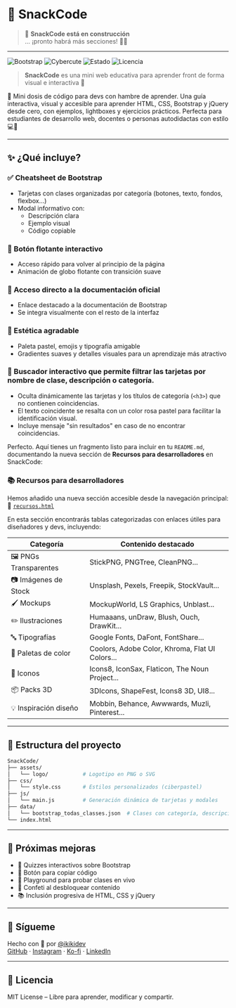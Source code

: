 
# 🍬 SnackCode

> 🚧 **SnackCode está en construcción**  
> ... ¡pronto habrá más secciones! 🍭✨
---

![Bootstrap](https://img.shields.io/badge/bootstrap-5\.3-blueviolet?style=for-the-badge&logo=bootstrap&logoColor=fff)
![Cybercute](https://img.shields.io/badge/estilo-cybercute-pink?style=for-the-badge)
![Estado](https://img.shields.io/badge/estado-en%20construcci%C3%B3n-ffcce0?style=for-the-badge)
![Licencia](https://img.shields.io/badge/licencia-MIT-ccf5ff?style=for-the-badge)

> **SnackCode** es una mini web educativa para aprender front de forma visual e interactiva 💜

🍬 Mini dosis de código para devs con hambre de aprender. Una guía interactiva, visual y accesible para aprender HTML, CSS, Bootstrap y jQuery desde cero, con ejemplos, lightboxes y ejercicios prácticos. Perfecta para estudiantes de desarrollo web, docentes o personas autodidactas con estilo 💻🌈

---

## ✨ ¿Qué incluye?

### ✅ Cheatsheet de Bootstrap

- Tarjetas con clases organizadas por categoría (botones, texto, fondos, flexbox…)
- Modal informativo con:
  - Descripción clara
  - Ejemplo visual
  - Código copiable

### 🎈 Botón flotante interactivo

- Acceso rápido para volver al principio de la página
- Animación de globo flotante con transición suave

### 📘 Acceso directo a la documentación oficial

- Enlace destacado a la documentación de Bootstrap
- Se integra visualmente con el resto de la interfaz

### 🌈 Estética agradable

- Paleta pastel, emojis y tipografía amigable
- Gradientes suaves y detalles visuales para un aprendizaje más atractivo

### 🔎 Buscador interactivo que permite filtrar las tarjetas por nombre de clase, descripción o categoría. 

- Oculta dinámicamente las tarjetas y los títulos de categoría (`<h3>`) que no contienen coincidencias.  
- El texto coincidente se resalta con un color rosa pastel para facilitar la identificación visual.  
- Incluye mensaje "sin resultados" en caso de no encontrar coincidencias.

Perfecto. Aquí tienes un fragmento listo para incluir en tu `README.md`, documentando la nueva sección de **Recursos para desarrolladores** en SnackCode:

### 📚 Recursos para desarrolladores

Hemos añadido una nueva sección accesible desde la navegación principal:
🔗 [`recursos.html`](./recursos.html)

En esta sección encontrarás tablas categorizadas con enlaces útiles para diseñadores y devs, incluyendo:

| Categoría              | Contenido destacado                             |
| ---------------------- | ----------------------------------------------- |
| 🖼️ PNGs Transparentes | StickPNG, PNGTree, CleanPNG...                  |
| 📷 Imágenes de Stock   | Unsplash, Pexels, Freepik, StockVault...        |
| 🖌️ Mockups            | MockupWorld, LS Graphics, Unblast...            |
| ✏️ Ilustraciones       | Humaaans, unDraw, Blush, Ouch, DrawKit...       |
| 🔤 Tipografías         | Google Fonts, DaFont, FontShare...              |
| 🎨 Paletas de color    | Coolors, Adobe Color, Khroma, Flat UI Colors... |
| 🧩 Iconos              | Icons8, IconSax, Flaticon, The Noun Project...  |
| 📦 Packs 3D            | 3DIcons, ShapeFest, Icons8 3D, UI8...           |
| 💡 Inspiración diseño  | Mobbin, Behance, Awwwards, Muzli, Pinterest...  |

---

## 📂 Estructura del proyecto

```bash
SnackCode/
├── assets/
│   └── logo/           # Logotipo en PNG o SVG
├── css/
│   └── style.css       # Estilos personalizados (ciberpastel)
├── js/
│   └── main.js         # Generación dinámica de tarjetas y modales
├── data/
│   └── bootstrap_todas_classes.json  # Clases con categoría, descripción y ejemplo
└── index.html
```

---

## 🧠 Próximas mejoras

- 🎯 Quizzes interactivos sobre Bootstrap
- 📎 Botón para copiar código
- 🧩 Playground para probar clases en vivo
- 🎉 Confeti al desbloquear contenido
- 📚 Inclusión progresiva de HTML, CSS y jQuery

---

## 📲 Sígueme

Hecho con 💜 por [@ikikidev](https://github.com/ikikidev)  
[GitHub](https://github.com/ikikidev) · [Instagram](https://instagram.com/ikikidev) · [Ko-fi](https://ko-fi.com/ikikidev) · [LinkedIn](https://www.linkedin.com/in/victoria-n-9b8423180/)

---

## 📜 Licencia

MIT License – Libre para aprender, modificar y compartir.
